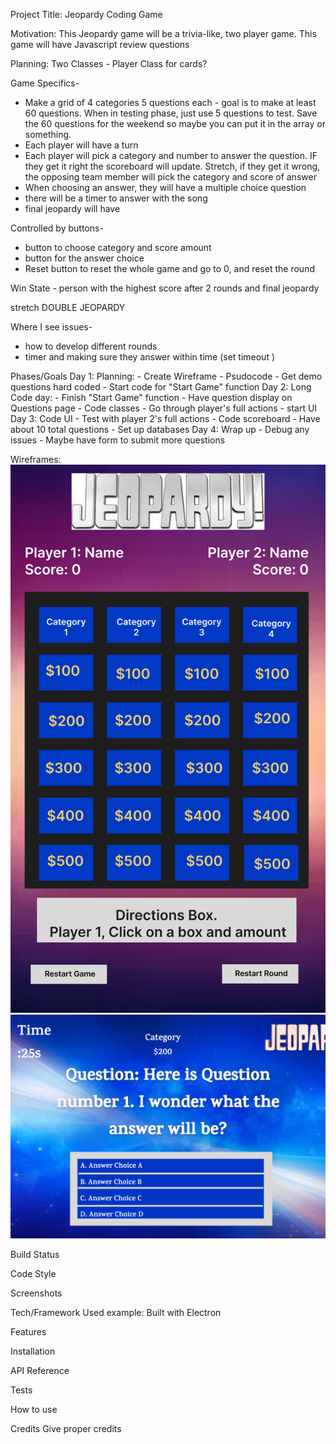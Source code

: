 Project Title: 
Jeopardy Coding Game

Motivation: 
This Jeopardy game will be a trivia-like, two player game. This game will have Javascript review questions

Planning: 
Two Classes - Player 
Class for cards? 

Game Specifics-
- Make a grid of 4 categories 5 questions each - goal is to make at least 60 questions. When in testing phase, just use 5 questions to test. Save the 60 questions for the weekend so maybe you can put it in the array or something. 
- Each player will have a turn
- Each player will pick a category and number to answer the question. IF they get it right the scoreboard will update. Stretch, if they get it wrong, the opposing team member will pick the category and score of answer
- When choosing an answer, they will have a multiple choice question
- there will be a timer to answer with the song
- final jeopardy will have 

Controlled by buttons- 
- button to choose category and score amount
- button for the answer choice
- Reset button to reset the whole game and go to 0, and reset the round 

Win State - person with the highest score after 2 rounds and final jeopardy

stretch DOUBLE JEOPARDY

Where I see issues- 
- how to develop different rounds
- timer and making sure they answer within time (set timeout )


Phases/Goals
Day 1: Planning: 
    - Create Wireframe
    - Psudocode
    - Get demo questions hard coded 
    - Start code for "Start Game" function 
Day 2: Long Code day: 
    - Finish "Start Game" function
    - Have question display on Questions page
    - Code classes
    - Go through player's full actions
    - start UI
Day 3: Code UI
    - Test with player 2's full actions
    - Code scoreboard
    - Have about 10 total questions
    - Set up databases
Day 4: Wrap up
    - Debug any issues
    - Maybe have form to submit more questions

Wireframes: 
![Wireframe-home](/Scoreboard%20-%20Wireframe.png)
![Wireframe-questions](/Question-Wireframe.png)

Build Status




Code Style




Screenshots




Tech/Framework Used
example: Built with Electron


Features



Installation 



API Reference



Tests




How to use


Credits
Give proper credits 